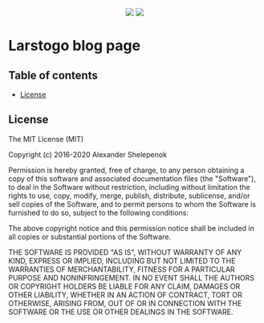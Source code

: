 <p align="center">
    <a target="_blank" href="https://circleci.com/gh/lwiedenhoeft/gatsby-starter-lumen"><img src="https://circleci.com/gh/lwiedenhoeft/gatsby-starter-lumen.svg?style=svg"></a> 
    <a target="_blank" href="https://app.netlify.com/sites/hopeful-stonebraker-27488a/deploys"><img src="https://api.netlify.com/api/v1/badges/47520b31-abe8-4834-833d-e9c5f7684ff0/deploy-status?style=svg"></a>     
</p>

# Larstogo blog page 
## Table of contents
+ [License](http://github.com/alxshelepenok/gatsby-starter-lumen#license)

## License
The MIT License (MIT)

Copyright (c) 2016-2020 Alexander Shelepenok

Permission is hereby granted, free of charge, to any person obtaining a copy
of this software and associated documentation files (the "Software"), to deal
in the Software without restriction, including without limitation the rights
to use, copy, modify, merge, publish, distribute, sublicense, and/or sell
copies of the Software, and to permit persons to whom the Software is
furnished to do so, subject to the following conditions:

The above copyright notice and this permission notice shall be included in all
copies or substantial portions of the Software.

THE SOFTWARE IS PROVIDED "AS IS", WITHOUT WARRANTY OF ANY KIND, EXPRESS OR
IMPLIED, INCLUDING BUT NOT LIMITED TO THE WARRANTIES OF MERCHANTABILITY,
FITNESS FOR A PARTICULAR PURPOSE AND NONINFRINGEMENT. IN NO EVENT SHALL THE
AUTHORS OR COPYRIGHT HOLDERS BE LIABLE FOR ANY CLAIM, DAMAGES OR OTHER
LIABILITY, WHETHER IN AN ACTION OF CONTRACT, TORT OR OTHERWISE, ARISING FROM,
OUT OF OR IN CONNECTION WITH THE SOFTWARE OR THE USE OR OTHER DEALINGS IN THE
SOFTWARE.
